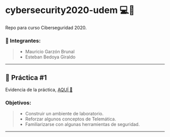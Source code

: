 # cybersecurity2020-udem :computer::calling:
Repo para curso Ciberseguridad 2020.

### :busts_in_silhouette: Integrantes:
> - Mauricio Garzón Brunal
> - Esteban Bedoya Giraldo


---
## :bookmark_tabs: Práctica #1 
Evidencia de la práctica, [AQUÍ :link:](/practica1/README.md) 

### Objetivos:
> - Construir un ambiente de laboratorio.
> - Reforzar algunos conceptos de Telemática.
> - Familiarizarse con algunas herramientas de seguridad.
---